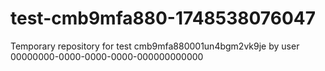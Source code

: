 # test-cmb9mfa880-1748538076047
Temporary repository for test cmb9mfa880001un4bgm2vk9je by user 00000000-0000-0000-0000-000000000000
